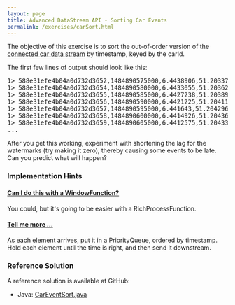 ```yaml
---
layout: page
title: Advanced DataStream API - Sorting Car Events
permalink: /exercises/carSort.html
---
```


The objective of this exercise is to sort the out-of-order version of
the [connected car data stream](/exercises/connectedCar.html) by
timestamp, keyed by the carId.

The first few lines of output should look like this:

<div>
<pre>
1> 588e31efe4b04a0d732d3652,1484890575000,6.4438906,51.203373,35.612183,21.904049,54.137703
1> 588e31efe4b04a0d732d3654,1484890580000,6.4433055,51.203625,35.0,21.0,48.557564
1> 588e31efe4b04a0d732d3655,1484890585000,6.4427238,51.20389,34.04297,21.0,45.882355
1> 588e31efe4b04a0d732d3656,1484890590000,6.4421225,51.20411,34.0,19.036055,37.517406
1> 588e31efe4b04a0d732d3657,1484890595000,6.441643,51.204296,25.07743,18.0,28.994923
1> 588e31efe4b04a0d732d3658,1484890600000,6.4414926,51.204365,10.274597,18.875597,36.805405
1> 588e31efe4b04a0d732d3659,1484890605000,6.4412575,51.204334,19.384306,24.046944,54.948994
...
</pre>
</div>

After you get this working, experiment with shortening the lag for the watermarks (try making it zero), thereby
causing some events to be late.
Can you predict what will happen?

### Implementation Hints

<div class="panel-group" id="accordion" role="tablist" aria-multiselectable="true">
  <div class="panel panel-default">
    <div class="panel-heading" role="tab" id="headingOne">
      <h4 class="panel-title">
        <a class="collapsed" role="button" data-toggle="collapse" data-parent="#accordion" href="#collapseOne" aria-expanded="false" aria-controls="collapseOne">
Can I do this with a WindowFunction?
        </a>
      </h4>
    </div>
    <div id="collapseOne" class="panel-collapse collapse" role="tabpanel" aria-labelledby="headingOne">
      <div class="panel-body" markdown="span">
You could, but it's going to be easier with a RichProcessFunction.
      </div>
    </div>
  </div>

  <div class="panel panel-default">
    <div class="panel-heading" role="tab" id="headingTwo">
      <h4 class="panel-title">
        <a class="collapsed" role="button" data-toggle="collapse" data-parent="#accordion" href="#collapseTwo" aria-expanded="false" aria-controls="collapseTwo">
Tell me more ...
        </a>
      </h4>
    </div>
    <div id="collapseTwo" class="panel-collapse collapse" role="tabpanel" aria-labelledby="headingTwo">
      <div class="panel-body" markdown="span">
As each element arrives, put it in a PriorityQueue, ordered by timestamp.
Hold each element until the time is right, and then send it downstream.
      </div>
    </div>
  </div>
</div>

### Reference Solution

A reference solution is available at GitHub:

- Java: [CarEventSort.java](https://github.com/dataArtisans/flink-training-exercises/blob/master/src/main/java/com/dataartisans/flinktraining/exercises/datastream_java/process/CarEventSort.java)
